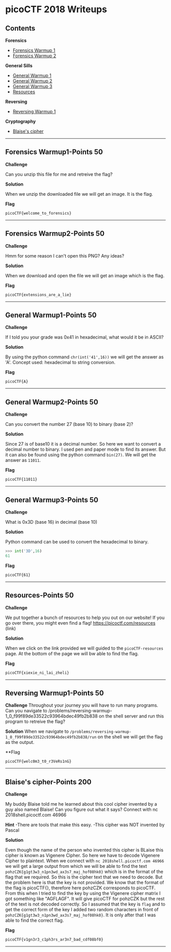 # picoCTF 2018 Writeups

## Contents
**Forensics**
* [Forensics Warmup 1     ](#Forensics-Warmup1-Points-50)
* [Forensics Warmup 2     ](#Forensics-Warmup2-Points-50)

**General Sills**
* [General Warmup 1       ](#General-Warmup1-Points-50)
* [General Warmup 2       ](#General-Warmup2-Points-50)
* [General Warmup 3       ](#General-Warmup3-Points-50)
* [Resources              ](#Resources-Points-50)

**Reversing**
* [Reversing Warmup 1     ](#Reversing-Warmup1-Points-50)

**Cryptography**
* [Blaise's cipher        ](#Blaises-cipher-Points-200)

---------------------------------------------------------------------------------
## Forensics Warmup1-Points 50

**Challenge**

Can you unzip this file for me and retreive the flag?

**Solution**

When we unzip the downloaded file we will get an image. It is the flag.

**Flag**
```
picoCTF{welcome_to_forensics}
```
--------------------------------------------------------------------------------

## Forensics Warmup2-Points 50

**Challenge**

Hmm for some reason I can't open this PNG? Any ideas?

**Solution**

When we download and open the file we will get an image which is the flag.

**Flag**
```
picoCTF{extensions_are_a_lie}
```
----------------------------------------------------------------------------------

## General Warmup1-Points 50

**Challenge**

If I told you your grade was 0x41 in hexadecimal, what would it be in ASCII?

**Solution**

By using the python command ```chr(int('41',16))``` we will get the answer as 'A'. 
Concept used: hexadecimal to string conversion.

**Flag**
```
picoCTF{A}
```
----------------------------------------------------------------------------------

## General Warmup2-Points 50

**Challenge**

Can you convert the number 27 (base 10) to binary (base 2)?

**Solution**

Since 27 is of base10 it is a decimal number. So here we want to convert a decimal number to binary. I used pen and paper mode to find its answer. 
But it can also be found using the python command ```bin(27)```. We will get the answer as ```11011```.

**Flag**
```
picoCTF{11011}
```
-------------------------------------------------------------------------------------------

## General Warmup3-Points 50

**Challenge**

What is 0x3D (base 16) in decimal (base 10)

**Solution**

Python command can be used to convert the hexadecimal to binary.

```python
>>> int('3D',16)
61
```

**Flag**
```
picoCTF{61}
```
--------------------------------------------------------------------------------------

## Resources-Points 50

**Challenge**

We put together a bunch of resources to help you out on our website! If you go over there, you might even find a flag! https://picoctf.com/resources (link)

**Solution**

When we click on the link provided we will guided to the ```picoCTF-resources``` page. At the bottom of the page we will bw able to find the flag.

**Flag**
```
picoCTF{xiexie_ni_lai_zheli}
```
--------------------------------------------------------------------------------------------------


## Reversing Warmup1-Points 50

**Challenge**
Throughout your journey you will have to run many programs. Can you navigate to /problems/reversing-warmup-1_0_f99f89de33522c93964bdec49fb2b838 on the shell server and run this program to retreive the flag?

**Solution**
When we navigate to ```/problems/reversing-warmup-1_0_f99f89de33522c93964bdec49fb2b838/run``` on the shell we will get the flag as the output.

**Flag
```
picoCTF{welc0m3_t0_r3VeRs1nG}
```
-----------------------------------------------------------------------------------------------------

## Blaise's cipher-Points 200

**Challenge**

My buddy Blaise told me he learned about this cool cipher invented by a guy also named Blaise! Can you figure out what it says? Connect with nc 2018shell.picoctf.com 46966

**Hint**
-There are tools that make this easy.
-This cipher was NOT invented by Pascal

**Solution**

Even though the name of the person who invented this cipher is BLaise this cipher is known as Vigenere Cipher. So here we have to decode Vigenere Cipher to plaintext. When we connect with ```nc 2018shell.picoctf.com 46966``` we will get a large output from which we will be able to find the text ``` pohzCZK{g1gt3w3_n1pn3wd_ax3s7_maj_hof08hk0}``` which is in the format of the flag that we required. So this is the cipher text that we need to decode. But the problem here is that the key is not provided. We know that the format of the flag is picoCTF{}, therefore here pohzCZK corresponds to picoCTF. From this when I tried to find the key by using the Vigenere cipher matrix I got something like "AGFLAGF". It will give picoCTF for pohzCZK but the rest of the text is not decoded correctly. So I assumed that the key is ```flag``` and to get the correct form of the key I added two random characters in front of ```pohzCZK{g1gt3w3_n1pn3wd_ax3s7_maj_hof08hk0}```. It is only after that I was able to find the correct flag.

**Flag**
```
picoCTF{v1gn3r3_c1ph3rs_ar3n7_bad_cdf08bf0}
```
----------------------------------------------------------------------------------------------------------------
